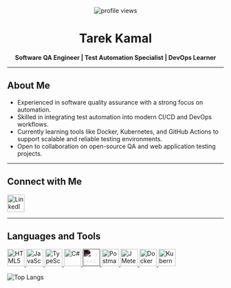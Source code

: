 <p align="center">
  <img src="https://komarev.com/ghpvc/?username=Tarekkamal-B&label=Profile%20Views&color=0077B5&style=flat-square" alt="profile views" />
</p>

<h1 align="center">Tarek Kamal</h1>
<p align="center"><b>Software QA Engineer | Test Automation Specialist | DevOps Learner</b></p>

---

## About Me

- Experienced in software quality assurance with a strong focus on automation.
- Skilled in integrating test automation into modern CI/CD and DevOps workflows.
- Currently learning tools like Docker, Kubernetes, and GitHub Actions to support scalable and reliable testing environments.
- Open to collaboration on open-source QA and web application testing projects.

---

## Connect with Me

<a href="https://www.linkedin.com/in/tarek-kamal-251477326" target="_blank">
  <img src="https://cdn.jsdelivr.net/gh/devicons/devicon/icons/linkedin/linkedin-original.svg" alt="LinkedIn" width="40" height="40"/>
</a>

---

## Languages and Tools

<p align="left">
  <a href="https://developer.mozilla.org/en-US/docs/Web/HTML" target="_blank">
    <img src="https://cdn.jsdelivr.net/gh/devicons/devicon/icons/html5/html5-original.svg" alt="HTML5" width="40" height="40"/>
  </a>
  <a href="https://developer.mozilla.org/en-US/docs/Web/JavaScript" target="_blank">
    <img src="https://cdn.jsdelivr.net/gh/devicons/devicon/icons/javascript/javascript-original.svg" alt="JavaScript" width="40" height="40"/>
  </a>
  <a href="https://www.typescriptlang.org/" target="_blank">
    <img src="https://cdn.jsdelivr.net/gh/devicons/devicon/icons/typescript/typescript-original.svg" alt="TypeScript" width="40" height="40"/>
  </a>
  <a href="https://learn.microsoft.com/en-us/dotnet/csharp/" target="_blank">
    <img src="https://cdn.jsdelivr.net/gh/devicons/devicon/icons/csharp/csharp-original.svg" alt="C#" width="40" height="40"/>
  </a>
  <a href="https://www.cypress.io/" target="_blank">
    <img src="https://raw.githubusercontent.com/simple-icons/simple-icons/develop/icons/cypress.svg" alt="Cypress" width="40" height="40" style="filter: invert(1);"/>
  </a>
  <a href="https://www.postman.com/" target="_blank">
    <img src="https://www.vectorlogo.zone/logos/getpostman/getpostman-icon.svg" alt="Postman" width="40" height="40"/>
  </a>
  <a href="https://jmeter.apache.org/" target="_blank">
    <img src="https://jmeter.apache.org/images/jmeter.png" alt="JMeter" width="40" height="40"/>
  </a>
  <a href="https://www.docker.com/" target="_blank">
    <img src="https://cdn.jsdelivr.net/gh/devicons/devicon/icons/docker/docker-original.svg" alt="Docker" width="40" height="40"/>
  </a>
  <a href="https://kubernetes.io/" target="_blank">
    <img src="https://cdn.jsdelivr.net/gh/devicons/devicon/icons/kubernetes/kubernetes-plain.svg" alt="Kubernetes" width="40" height="40"/>
  </a>
</p>


![Top Langs](https://github-readme-stats.vercel.app/api/top-langs/?username=Tarekkamal-B&layout=compact)


<!---
Tarekkamal-B/Tarekkamal-B is a ✨ special ✨ repository because its `README.md` (this file) appears on your GitHub profile.
You can click the Preview link to take a look at your changes.
--->
